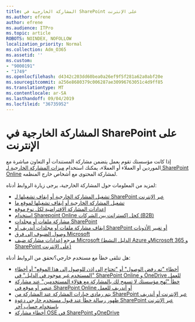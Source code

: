 ```yaml
---
title: المشاركة الخارجية في SharePoint على الإنترنت
ms.author: efrene
author: efrene
ms.audience: ITPro
ms.topic: article
ROBOTS: NOINDEX, NOFOLLOW
localization_priority: Normal
ms.collection: Adm_O365
ms.assetid: ''
ms.custom:
- "9000191"
- "1749"
ms.openlocfilehash: d4342c203dd60bea0a26ef9f5f281a62a0abf20e
ms.sourcegitcommit: a256e8680379c006287ae30996763051c4d9ff85
ms.translationtype: MT
ms.contentlocale: ar-SA
ms.lasthandoff: 09/04/2019
ms.locfileid: "36735952"
---
```

# <a name="external-sharing-in-sharepoint-online"></a>المشاركة الخارجية في SharePoint على الإنترنت

إذا كانت مؤسستك تقوم بعمل يتضمن مشاركة المستندات أو التعاون مباشرة مع الموردين أو العملاء أو العملاء، يمكنك استخدام [ميزات المشاركة الخارجية لـ SharePoint Online](https://docs.microsoft.com/sharepoint/external-sharing-overview) لمشاركة المحتوى مع أشخاص خارج المنظمه.

لمزيد من المعلومات حول المشاركة الخارجية، يرجى زيارة الروابط أدناه:

- [تشغيل المشاركة الخارجية أو إيقاف تشغيلها لـ SharePoint عبر الإنترنت](https://docs.microsoft.com/sharepoint/turn-external-sharing-on-or-off)
- [تشغيل المشاركة الخارجية أو إيقاف تشغيلها لموقع ما](https://docs.microsoft.com/sharepoint/change-external-sharing-site)
- [إعدادات المشاركة الافتراضية لكل نوع موقع](https://docs.microsoft.com/Office365/Enterprise/microsoft-365-guest-settings#sharepoint-site-level)
- [استخدام Sharepoint Online كحل إكسترانت بين الشركات (B2B)](https://docs.microsoft.com/sharepoint/create-b2b-extranet)
- [مشاركة ملفات أو مجلدات SharePoint](https://support.office.com/article/share-sharepoint-files-or-folders-1fe37332-0f9a-4719-970e-d2578da4941c)
- [إيقاف مشاركة ملفات أو مجلدات أندريف أو SharePoint أو تغيير الأذونات](https://support.office.com/article/stop-sharing-onedrive-or-sharepoint-files-or-folders-or-change-permissions-0a36470f-d7fe-40a0-bd74-0ac6c1e13323)
- [وصول الضيوف إلى فرق Microsoft](https://docs.microsoft.com/MicrosoftTeams/guest-access)
- [مرجع إعدادات مشاركة ضيف Microsoft (الدليل النشط Azure وMicrosoft 365 و SharePoint على الإنترنت)](https://docs.microsoft.com/Office365/Enterprise/microsoft-365-guest-settings)

هل تتلقى خطأ مع مستخدم خارجي؟تحقق من الروابط أدناه:

- [أخطاء "تم رفض الوصول" أو "تحتاج إلى إذن للوصول إلى هذا الموقع" أو أخطاء "المستخدم غير موجود في الدليل" في SharePoint Online و OneDrive للعمل](https://docs.microsoft.com/sharepoint/support/administration/access-denied-or-need-permission-error-sharepoint-online-or-onedrive-for-business)
- [خطأ "نُهج مؤسستك لا تسمح لك بالمشاركة مع هؤلاء المستخدمين" عند مشاركة عنصر أو موقع في SharePoint Online أو أندريف للعمل](https://docs.microsoft.com/sharepoint/support/administration/organization-policies-do-not-allow-you-to-share-with-users-error)
- [يتم رمادي خيارات المشاركة عند المشاركة من SharePoint عبر الإنترنت أو أندريف](https://docs.microsoft.com/sharepoint/support/administration/sharing-options-grayed-out-when-sharing-from-sharepoint-online-or-onedrive)
- [ظهور رسالة خطأ عند قبول مستخدم خارجي دعوة SharePoint عبر الإنترنت باستخدام حساب آخر](https://docs.microsoft.com/sharepoint/support/sharing-and-permissions/error-when-external-user-accepts-an-invitation-by-using-another-account)
- [أخطاء مشاركة OSE في SharePoint وOneDrive](https://docs.microsoft.com/sharepoint/sharepoint-onedrive-error-message)



